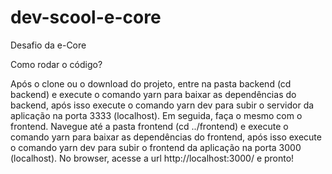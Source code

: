 # dev-scool-e-core
Desafio da e-Core

Como rodar o código?

Após o clone ou o download do projeto, entre na pasta backend (cd backend) e execute o comando yarn para baixar as dependências do backend, após isso execute o comando yarn dev para subir o servidor da aplicação na porta 3333 (localhost).
Em seguida, faça o mesmo com o frontend. Navegue até a pasta frontend (cd ../frontend) e execute o comando yarn para baixar as dependências do frontend, após isso execute o comando yarn dev para subir o frontend da aplicação na porta 3000 (localhost).
No browser, acesse a url http://localhost:3000/ e pronto!
